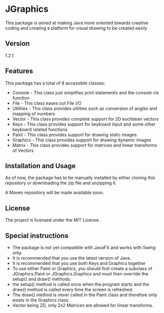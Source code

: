 # JGraphics

This package is aimed at making Java more oriented towards creative coding and creating a platform for visual drawing to be created easily

## Version
1.2.1
## Features
This package has a total of 8 accessible classes:
<ul>
<li>Console - This class just simplifies print statements and the console cls function
<li>File - This class eases out File I/O
<li>Utilities -  This class provides utilities such as conversion of angles and mapping of numbers
<li>Vector -  This class provides complete support for 2D euclidean vectors
<li>Keys - This class provides support for keyboard input and some other keyboard related functions
<li>Paint - This class provides support for drawing static images
<li>Graphics - This class provides support for drawing dynamic images
<li>Matrix - This class provides support for matrices and linear transforms of Vectors
</ul>

## Installation and Usage
As of now, the package has to be manually installed by either cloning this repository or downloading the zip file and unzipping it.

A Maven repository will be made available soon.

## License
The project is licensed under the MIT License.

## Special instructions 
<ul>
<li>The package is not yet compatible with JavaFX and works with Swing only.
<li>It is recommended that you use the latest version of Java.
<li>It is recommended that you use both Keys and Graphics together
<li>To use either Paint or Graphics, you should first create a subclass of JGraphics.Paint or JGraphics.Graphics 
    and must then override the setup() and draw() methods.
<li>the setup() method is called once when the program starts and the draw() method is called every time the screen is refreshed.
<li>The draw() method is never called in the Paint class and therefore only exists in the Graphics class.
<li>Vector being 2D, only 2x2 Matrices are allowed for linear transforms.
</ul>
